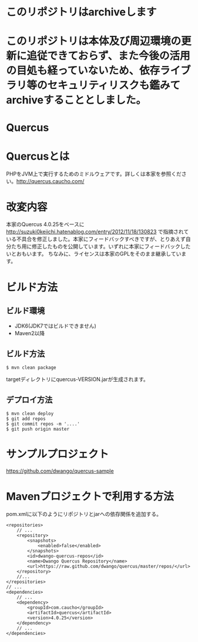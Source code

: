 # このリポジトリはarchiveします
このリポジトリは本体及び周辺環境の更新に追従できておらず、また今後の活用の目処も経っていないため、依存ライブラリ等のセキュリティリスクも鑑みてarchiveすることとしました。
=======
Quercus
=======

# Quercusとは

PHPをJVM上で実行するためのミドルウェアです。詳しくは本家を参照ください。http://quercus.caucho.com/

# 改変内容
本家のQuercus 4.0.25をベースに http://suzuki0keiichi.hatenablog.com/entry/2012/11/18/130823
で指摘されている不具合を修正しました。本家にフィードバックすべきですが、とりあえず自分たち用に修正したものを公開しています。いずれに本家にフィードバックしたいとおもいます。
ちなみに、ライセンスは本家のGPLをそのまま継承しています。

# ビルド方法
## ビルド環境
- JDK6(JDK7ではビルドできません)
- Maven2以降

## ビルド方法

    $ mvn clean package

targetディレクトリにquercus-VERSION.jarが生成されます。

## デプロイ方法

    $ mvn clean deploy
    $ git add repos
    $ git commit repos -m '....'
    $ git push origin master

# サンプルプロジェクト

https://github.com/dwango/quercus-sample

# Mavenプロジェクトで利用する方法
pom.xmlに以下のようにリポジトリとjarへの依存関係を追加する。

    <repositories>
        // ...
        <repository>
            <snapshots>
                <enabled>false</enabled>
            </snapshots>
            <id>dwango-quercus-repos</id>
            <name>Dwango Quercus Repository</name>
            <url>https://raw.github.com/dwango/quercus/master/repos/</url>
        </repository>
        //...
    </repositories>
    // ...
    <dependencies>
        // ...
        <dependency>
            <groupId>com.caucho</groupId>
            <artifactId>quercus</artifactId>
            <version>4.0.25</version>
        </dependency>
        // ...
    </dependencies>
